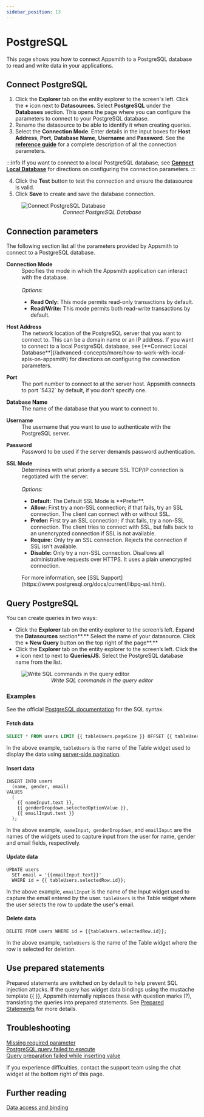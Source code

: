```yaml
---
sidebar_position: 13
---
```

# PostgreSQL

This page shows you how to connect Appsmith to a PostgreSQL database to read and write data in your applications.

## Connect PostgreSQL

1. Click the **Explorer** tab on the entity explorer to the screen's left. Click the **+** icon next to **Datasources.** Select **PostgreSQL** under the **Databases** section. This opens the page where you can configure the parameters to connect to your PostgreSQL database. 
2. Rename the datasource to be able to identify it when creating queries.
3. Select the **Connection Mode**. Enter details in the input boxes for **Host Address**, **Port**, **Database Name**, **Username** and **Password**. See the [**reference guide**](#connection-parameters) for a complete description of all the connection parameters.

:::info
If you want to connect to a local PostgreSQL database, see [**Connect Local Database**](/advanced-concepts/more/how-to-work-with-local-apis-on-appsmith) for directions on configuring the connection parameters. 
:::

4. Click the **Test** button to test the connection and ensure the datasource is valid.
5. Click **Save** to create and save the database connection.

<figure>
  <img src="/img/postgres-img.png" style= {{width:"100%", height:"auto"}} alt="Connect PostgreSQL Database"/>
  <figcaption align = "center"><i>Connect PostgreSQL Database</i></figcaption>
</figure>


## Connection parameters
The following section list all the parameters provided by Appsmith to connect to a PostgreSQL database.

<dl>
  <dt><b>Connection Mode</b></dt>
  <dd> Specifies the mode in which the Appsmith application can interact with the database. </dd><br />
  <dd><i>Options:</i>
    <ul>
     <li><b>Read Only:</b> This mode permits read-only transactions by default.</li>
     <li><b>Read/Write:</b> This mode permits both read-write transactions by default.</li>
    </ul>
  </dd>  
</dl>

<dl>
  <dt><b>Host Address</b></dt>
  <dd>The network location of the PostgreSQL server that you want to connect to. This can be a domain name or an IP address. If you want to connect to a local PostgreSQL database, see [**Connect Local Database**](/advanced-concepts/more/how-to-work-with-local-apis-on-appsmith) for directions on configuring the connection parameters. </dd>
</dl>

<dl>
  <dt><b>Port</b></dt>
  <dd>The port number to connect to at the server host. Appsmith connects to port `5432` by default, if you don't specify one. </dd>
</dl>

<dl>
  <dt><b>Database Name</b></dt>
  <dd>The name of the database that you want to connect to. </dd>
</dl>

<dl>
  <dt><b>Username</b></dt>
  <dd>The username that you want to use to authenticate with the PostgreSQL server.</dd>
</dl>

<dl>
  <dt><b>Password</b></dt>
  <dd>Password to be used if the server demands password authentication.</dd>
</dl>

<dl>
  <dt><b>SSL Mode</b></dt>
  <dd>Determines with what priority a secure SSL TCP/IP connection is negotiated with the server.</dd><br />
  <dd><i>Options:</i>
    <ul>
     <li><b>Default:</b> The Default SSL Mode is **Prefer**.</li>
     <li><b>Allow:</b> First try a non-SSL connection; if that fails, try an SSL connection. The client can connect with or without SSL.</li>
     <li><b>Prefer:</b> First try an SSL connection; if that fails, try a non-SSL connection. The client tries to connect with SSL, but falls back to an unencrypted connection if SSL is not available.</li>
     <li><b>Require:</b> Only try an SSL connection. Rejects the connection if SSL isn't available.</li>
     <li><b>Disable:</b> Only try a non-SSL connection. Disallows all administrative requests over HTTPS. It uses a plain unencrypted connection.</li>
    </ul>
  </dd>  
  <dd>For more information, see [SSL Support](https://www.postgresql.org/docs/current/libpq-ssl.html).</dd>
</dl>




## Query PostgreSQL

You can create queries in two ways: 

- Click the **Explorer** tab on the entity explorer to the screen’s left. Expand the **Datasources** section**.** Select the name of your datasource. Click the **+ New Query** button on the top right of the page**.**
- Click the **Explorer** tab on the entity explorer to the screen’s left. Click the **+** icon next to next to **Queries/JS.** Select the PostgreSQL database name from the list.

<figure>
  <img src="/img/query-postgresql.png" style= {{width:"100%", height:"auto"}} alt="Write SQL commands in the query editor"/>
  <figcaption align = "center"><i>Write SQL commands in the query editor</i></figcaption>
</figure>


### Examples

See the official [PostgreSQL documentation](https://www.postgresql.org/docs/12/index.html) for the SQL syntax.

#### Fetch data

```sql
SELECT * FROM users LIMIT {{ tableUsers.pageSize }} OFFSET {{ tableUsers.pageOffset }};

```

In the above example, `tableUsers` is the name of the Table widget used to display the data using [server-side pagination](/reference/widgets/table#server-side-pagination).


#### Insert data

```
INSERT INTO users
  (name, gender, email)
VALUES
  (
    {{ nameInput.text }},
    {{ genderDropdown.selectedOptionValue }},
    {{ emailInput.text }}
  );

```

In the above example,  `nameInput`,  `genderDropdown`,  and `emailInput` are the names of the widgets used to capture input from the user for name, gender and email fields, respectively.

#### Update data

```
UPDATE users
  SET email = '{{emailInput.text}}'
  WHERE id = {{ tableUsers.selectedRow.id}};

```

In the above example, `emailInput` is the name of the Input widget used to capture the email entered by the user. `tableUsers` is the Table widget where the user selects the row to update the user's email.


#### Delete data

```
DELETE FROM users WHERE id = {{tableUsers.selectedRow.id}};

```

In the above example, `tableUsers` is the name of the Table widget where the row is selected for deletion.

## Use prepared statements

Prepared statements are switched on by default to help prevent SQL injection attacks. If the query has widget data bindings using the mustache template {{ }}, Appsmith internally replaces these with question marks (?), translating the queries into prepared statements. See [Prepared Statements](/learning-and-resources/how-to-guides/how-to-use-prepared-statements) for more details.


## Troubleshooting

[Missing required parameter](/help-and-support/troubleshooting-guide/action-errors#missing-query-error)<br />
[PostgreSQL query failed to execute](/help-and-support/troubleshooting-guide/action-errors#configuration-error)<br />
[Query preparation failed while inserting value](/help-and-support/troubleshooting-guide/action-errors#invalid-query-error)

If you experience difficulties, contact the support team using the chat widget at the bottom right of this page.

## Further reading

[Data access and binding](/core-concepts/data-access-and-binding)

